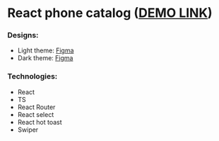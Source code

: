 # React phone catalog ([DEMO LINK](https://arthur-tolkachov.github.io/react_phone-catalog/))

### Designs: 
 - Light theme: [Figma](https://www.figma.com/design/T5ttF21UnT6RRmCQQaZc6L/Phone-catalog-(V2)-Original?node-id=0-1&p=f&t=Y1Tom9IBscc2e9kf-0)
 - Dark theme: [Figma](https://www.figma.com/design/BUusqCIMAWALqfBahnyIiH/Phone-catalog-(V2)-Original-Dark?node-id=0-1&p=f&t=5YbMGMNrFfWL9yRJ-0)

### Technologies:
- React
- TS
- React Router
- React select
- React hot toast
- Swiper
